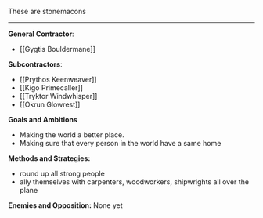 These are stonemacons 

---

**General Contractor**:
- [[Gygtis Bouldermane]]

**Subcontractors**:
- [[Prythos Keenweaver]]
- [[Kigo Primecaller]]  
- [[Tryktor Windwhisper]]  
- [[Okrun Glowrest]]

**Goals and Ambitions**
- Making the world a better place. 
- Making sure that every person in the world have a same home

**Methods and Strategies:** 
- round up all strong people
- ally themselves with carpenters, woodworkers, shipwrights all over the plane 

**Enemies and Opposition:** 
None yet